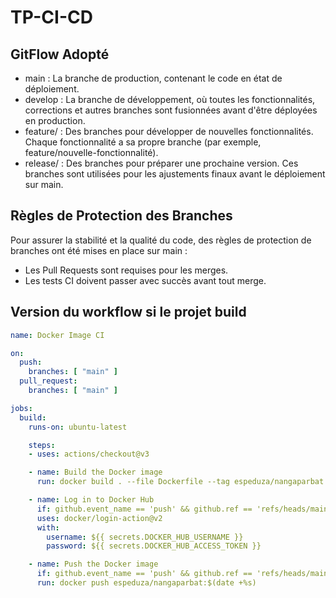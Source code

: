 # TP-CI-CD

## GitFlow Adopté

- main : La branche de production, contenant le code en état de déploiement.
- develop : La branche de développement, où toutes les fonctionnalités, corrections et autres branches sont fusionnées avant d'être déployées en production.
- feature/ : Des branches pour développer de nouvelles fonctionnalités. Chaque fonctionnalité a sa propre branche (par exemple, feature/nouvelle-fonctionnalité).
- release/ : Des branches pour préparer une prochaine version. Ces branches sont utilisées pour les ajustements finaux avant le déploiement sur main.


## Règles de Protection des Branches
Pour assurer la stabilité et la qualité du code, des règles de protection de branches ont été mises en place sur main :

- Les Pull Requests sont requises pour les merges.
- Les tests CI doivent passer avec succès avant tout merge.

## Version du workflow si le projet build 

```yml
name: Docker Image CI

on:
  push:
    branches: [ "main" ]
  pull_request:
    branches: [ "main" ]

jobs:
  build:
    runs-on: ubuntu-latest

    steps:
    - uses: actions/checkout@v3

    - name: Build the Docker image
      run: docker build . --file Dockerfile --tag espeduza/nangaparbat:$(date +%s)

    - name: Log in to Docker Hub
      if: github.event_name == 'push' && github.ref == 'refs/heads/main'
      uses: docker/login-action@v2
      with:
        username: ${{ secrets.DOCKER_HUB_USERNAME }}
        password: ${{ secrets.DOCKER_HUB_ACCESS_TOKEN }}

    - name: Push the Docker image
      if: github.event_name == 'push' && github.ref == 'refs/heads/main'
      run: docker push espeduza/nangaparbat:$(date +%s)
```
